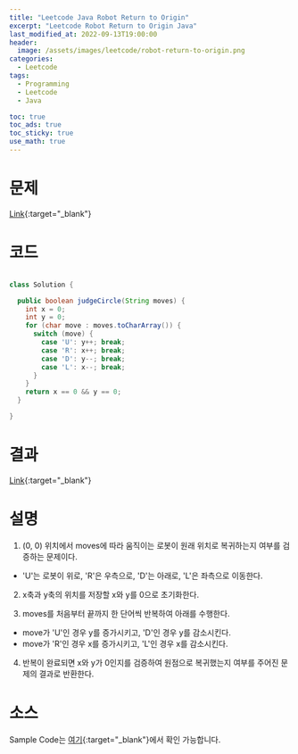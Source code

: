 ```yaml
---
title: "Leetcode Java Robot Return to Origin"
excerpt: "Leetcode Robot Return to Origin Java"
last_modified_at: 2022-09-13T19:00:00
header:
  image: /assets/images/leetcode/robot-return-to-origin.png
categories:
  - Leetcode
tags:
  - Programming
  - Leetcode
  - Java

toc: true
toc_ads: true
toc_sticky: true
use_math: true
---
```

# 문제
[Link](https://leetcode.com/problems/robot-return-to-origin){:target="_blank"}

# 코드
```java

class Solution {

  public boolean judgeCircle(String moves) {
    int x = 0;
    int y = 0;
    for (char move : moves.toCharArray()) {
      switch (move) {
        case 'U': y++; break;
        case 'R': x++; break;
        case 'D': y--; break;
        case 'L': x--; break;
      }
    }
    return x == 0 && y == 0;
  }

}
```

# 결과
[Link](https://leetcode.com/submissions/detail/798681246/){:target="_blank"}

# 설명
1. (0, 0) 위치에서 moves에 따라 움직이는 로봇이 원래 위치로 복귀하는지 여부를 검증하는 문제이다.
- 'U'는 로봇이 위로, 'R'은 우측으로, 'D'는  아래로, 'L'은 좌측으로 이동한다.

2. x축과 y축의 위치를 저장할 x와 y를 0으로 초기화한다.

3. moves를 처음부터 끝까지 한 단어씩 반복하여 아래를 수행한다.
- move가 'U'인 경우 y를 증가시키고, 'D'인 경우 y를 감소시킨다.
- move가 'R'인 경우 x를 증가시키고, 'L'인 경우 x를 감소시킨다.

4. 반복이 완료되면 x와 y가 0인지를 검증하여 원점으로 복귀했는지 여부를 주어진 문제의 결과로 반환한다.

# 소스
Sample Code는 [여기](https://github.com/GracefulSoul/leetcode/blob/master/src/main/java/gracefulsoul/problems/RobotReturnToOrigin.java){:target="_blank"}에서 확인 가능합니다.